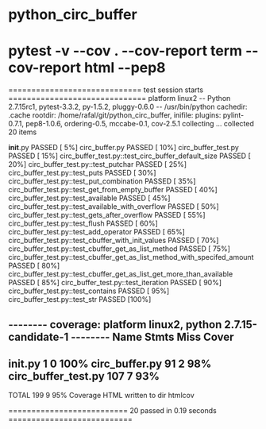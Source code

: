 # python_circ_buffer
# pytest -v --cov . --cov-report term --cov-report html --pep8
============================= test session starts ==============================
platform linux2 -- Python 2.7.15rc1, pytest-3.3.2, py-1.5.2, pluggy-0.6.0 -- /usr/bin/python
cachedir: .cache
rootdir: /home/rafal/git/python_circ_buffer, inifile:
plugins: pylint-0.7.1, pep8-1.0.6, ordering-0.5, mccabe-0.1, cov-2.5.1
collecting ... collected 20 items

__init__.py PASSED                                                       [  5%]
circ_buffer.py PASSED                                                    [ 10%]
circ_buffer_test.py PASSED                                               [ 15%]
circ_buffer_test.py::test_circ_buffer_default_size PASSED                [ 20%]
circ_buffer_test.py::test_putchar PASSED                                 [ 25%]
circ_buffer_test.py::test_puts PASSED                                    [ 30%]
circ_buffer_test.py::test_put_combination PASSED                         [ 35%]
circ_buffer_test.py::test_get_from_empty_buffer PASSED                   [ 40%]
circ_buffer_test.py::test_available PASSED                               [ 45%]
circ_buffer_test.py::test_available_with_overflow PASSED                 [ 50%]
circ_buffer_test.py::test_gets_after_overflow PASSED                     [ 55%]
circ_buffer_test.py::test_flush PASSED                                   [ 60%]
circ_buffer_test.py::test_add_operator PASSED                            [ 65%]
circ_buffer_test.py::test_cbuffer_with_init_values PASSED                [ 70%]
circ_buffer_test.py::test_cbuffer_get_as_list_method PASSED              [ 75%]
circ_buffer_test.py::test_cbuffer_get_as_list_method_with_specifed_amount PASSED [ 80%]
circ_buffer_test.py::test_cbuffer_get_as_list_get_more_than_available PASSED [ 85%]
circ_buffer_test.py::test_iteration PASSED                               [ 90%]
circ_buffer_test.py::test_contains PASSED                                [ 95%]
circ_buffer_test.py::test_str PASSED                                     [100%]

-------- coverage: platform linux2, python 2.7.15-candidate-1 --------
Name                  Stmts   Miss  Cover
-----------------------------------------
__init__.py               1      0   100%
circ_buffer.py           91      2    98%
circ_buffer_test.py     107      7    93%
-----------------------------------------
TOTAL                   199      9    95%
Coverage HTML written to dir htmlcov


========================== 20 passed in 0.19 seconds ===========================
